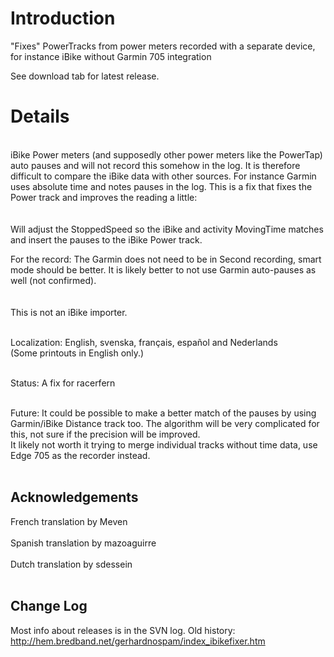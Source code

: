 # Introduction #

"Fixes" PowerTracks from power meters recorded with a separate device, for instance iBike without Garmin 705 integration

See download tab for latest release.

# Details #

<br>iBike Power meters (and supposedly other power meters like the PowerTap) auto pauses and will not record this somehow in the log. It is therefore difficult to compare the iBike data with other sources. For instance Garmin uses absolute time and notes pauses in the log. This is a fix that fixes the Power track and improves the reading a little:<br>
<br>
<br> Will adjust the StoppedSpeed so the iBike and activity MovingTime matches and insert the pauses to the iBike Power track.<br>
<p>For the record: The Garmin does not need to be in Second recording, smart mode should be better. It is likely better to not use Garmin auto-pauses as well (not confirmed).<br>
<br>
<br>This is not an iBike importer.<br>
<br>
<p>Localization: English, svenska, français, español and Nederlands<br>
(Some printouts in English only.)<br>
<br>
<p>Status: A fix for racerfern<br>
<br>
<p>Future: It could be possible to make a better match of the pauses by using Garmin/iBike Distance track too. The algorithm will be very complicated for this, not sure if the precision will be improved.<br>
It likely not worth it trying to merge individual tracks without time data, use Edge 705 as the recorder instead.<br>
<br>
<h2>Acknowledgements</h2>
French translation by Meven<br>
<br>Spanish translation by mazoaguirre<br>
<br>Dutch translation by sdessein<br>
<br>
<h2>Change Log</h2>
Most info about releases is in the SVN log. Old history: <a href='http://hem.bredband.net/gerhardnospam/index_ibikefixer.htm'>http://hem.bredband.net/gerhardnospam/index_ibikefixer.htm</a>